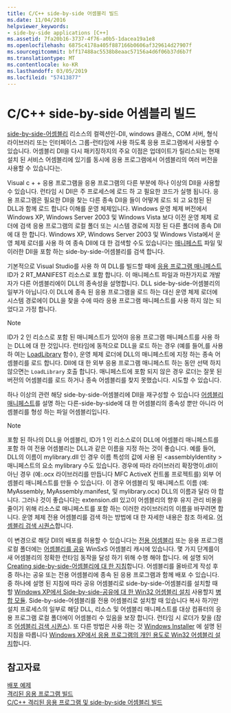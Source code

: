 ```yaml
---
title: C/C++ side-by-side 어셈블리 빌드
ms.date: 11/04/2016
helpviewer_keywords:
- side-by-side applications [C++]
ms.assetid: 7fa20b16-3737-4f76-a0b5-1dacea19a1e8
ms.openlocfilehash: 6875c4178a405f887166b0606af329614d27907f
ms.sourcegitcommit: bff17488ac5538b8eaac57156a4d6f06b37d6b7f
ms.translationtype: MT
ms.contentlocale: ko-KR
ms.lasthandoff: 03/05/2019
ms.locfileid: "57413877"
---
```

# <a name="building-cc-side-by-side-assemblies"></a>C/C++ side-by-side 어셈블리 빌드

[side-by-side-어셈블리](/windows/desktop/SbsCs/about-side-by-side-assemblies-) 리소스의 컬렉션인-Dll, windows 클래스, COM 서버, 형식 라이브러리 또는 인터페이스 그룹-런타임에 사용 하도록 응용 프로그램에서 사용할 수 있습니다. 어셈블리 Dll을 다시 패키징하지의 주요 이점은 업데이트가 릴리스되는 현재 설치 된 서비스 어셈블리에 있기를 동시에 응용 프로그램에서 어셈블리의 여러 버전을 사용할 수 있습니다는.

Visual c + + 응용 프로그램을 응용 프로그램의 다른 부분에 하나 이상의 Dll을 사용할 수 있습니다. 런타임 시 Dll은 주 프로세스에 로드 하 고 필요한 코드가 실행 됩니다. 응용 프로그램은 필요한 Dll을 찾는 다른 종속 Dll을 들이 어떻게 로드 되 고 요청된 된 DLL과 함께 로드 합니다 이해를 운영 체제입니다. Windows 운영 체제 버전에서 Windows XP, Windows Server 2003 및 Windows Vista 보다 이전 운영 체제 로더에 검색 응용 프로그램의 로컬 폴더 또는 시스템 경로에 지정 된 다른 폴더에 종속 Dll에 대 한 합니다. Windows XP, Windows Server 2003 및 Windows Vista에서 운영 체제 로더를 사용 하 여 종속 Dll에 대 한 검색할 수도 있습니다는 [매니페스트](/windows/desktop/sbscs/manifests) 파일 및 이러한 Dll을 포함 하는 side-by-side-어셈블리를 검색 합니다.

기본적으로 Visual Studio를 사용 하 여 DLL를 빌드할 때에 [응용 프로그램 매니페스트](/windows/desktop/SbsCs/application-manifests) ID가 2 RT_MANIFEST 리소스로 포함 합니다. 이 매니페스트 파일과 마찬가지로 개발자가 다른 어셈블리에이 DLL의 종속성을 설명합니다. DLL side-by-side-어셈블리의 일부가 아닙니다.이 DLL에 종속 된 응용 프로그램을 로드 하는 대신 운영 체제 로더에 시스템 경로에이 DLL을 찾을 수에 따라 응용 프로그램 매니페스트를 사용 하지 않는 되었다고 가정 합니다.

> [!NOTE]
> ID가 2 인 리소스로 포함 된 매니페스트가 있어야 응용 프로그램 매니페스트를 사용 하는 DLL에 대 한 것입니다. 런타임에 동적으로 DLL을 로드 하는 경우 (예를 들어,를 사용 하 여는 [LoadLibrary](/windows/desktop/api/libloaderapi/nf-libloaderapi-loadlibrarya) 함수), 운영 체제 로더에 DLL의 매니페스트에 지정 하는 종속 어셈블리를 로드 합니다. Dll에 대 한 외부 응용 프로그램 매니페스트 하는 동안 선택 하지 않으면는 `LoadLibrary` 호출 합니다. 매니페스트에 포함 되지 않은 경우 로더는 잘못 된 버전의 어셈블리를 로드 하거나 종속 어셈블리를 찾지 못했습니다. 시도할 수 있습니다.

하나 이상의 관련 해당 side-by-side-어셈블리에 Dll을 재구성할 수 있습니다 [어셈블리 매니페스트](/windows/desktop/SbsCs/assembly-manifests)를 설명 하는 다른-side-by-side에 대 한 어셈블리의 종속성 뿐만 아니라 어셈블리를 형성 하는 파일 어셈블리입니다.

> [!NOTE]
> 포함 된 하나의 DLL을 어셈블리, ID가 1 인 리소스로이 DLL에 어셈블리 매니페스트를 포함 하 여 전용 어셈블리는 DLL과 같은 이름을 지정 하는 것이 좋습니다. 예를 들어, DLL의 이름이 mylibrary.dll 인 경우 이름 특성의 값에 사용 된 \<assemblyIdentity > 매니페스트의 요소 mylibrary 수도 있습니다. 경우에 따라 라이브러리 확장명이.dll이 아닌 경우 (예:.ocx 라이브러리를 만듭니다 MFC ActiveX 컨트롤 프로젝트를) 외부 어셈블리 매니페스트를 만들 수 있습니다. 이 경우 어셈블리 및 매니페스트 이름 (예: MyAssembly, MyAssembly.manifest, 및 mylibrary.ocx) DLL의 이름과 달라 야 합니다. 그러나 것이 좋습니다는 extension.dll 있고이 어셈블리의 향후 유지 관리 비용을 줄이기 위해 리소스로 매니페스트를 포함 하는 이러한 라이브러리의 이름을 바꾸려면 합니다. 운영 체제 전용 어셈블리를 검색 하는 방법에 대 한 자세한 내용은 참조 하세요. [어셈블리 검색 시퀀스](/windows/desktop/SbsCs/assembly-searching-sequence)합니다.

이 변경으로 해당 Dll의 배포를 허용할 수 있습니다는 [전용 어셈블리](/windows/desktop/Msi/private-assemblies) 또는 응용 프로그램 로컬 폴더에는 [어셈블리를 공유](/windows/desktop/Msi/shared-assemblies) WinSxS 어셈블리 캐시에 있습니다. 몇 가지 단계를이 새 어셈블리의 정확한 런타임 동작을 달성 하기 위해 수행 해야 합니다. 에 설명 되어 [Creating side-by-side-어셈블리에 대 한 지침](/windows/desktop/SbsCs/guidelines-for-creating-side-by-side-assemblies)합니다. 어셈블리를 올바르게 작성 후 중 하나는 공유 또는 전용 어셈블리에 종속 된 응용 프로그램과 함께 배포 수 있습니다. 중 하나에 설명 된 지침에 따라 공유 어셈블리로 side-by-side-어셈블리를 설치할 때 할 [Windows XP에서 Side-by-side-공유에 대 한 Win32 어셈블리 설치](/windows/desktop/Msi/installing-win32-assemblies-for-side-by-side-sharing-on-windows-xp) 사용할지 [병합 모듈](/windows/desktop/msi/merge-modules). Side-by-side-어셈블리를 전용 어셈블리로 설치할 때 있습니다 복사 하기만 설치 프로세스의 일부로 해당 DLL, 리소스 및 어셈블리 매니페스트를 대상 컴퓨터의 응용 프로그램 로컬 폴더에이 어셈블리 수 있음을 보장 합니다. 런타임 시 로더가 찾을 (참조 [어셈블리 검색 시퀀스](/windows/desktop/SbsCs/assembly-searching-sequence)). 또 다른 방법은 사용 하는 것 [Windows Installer](/windows/desktop/Msi/windows-installer-portal) 에 설명 된 지침을 따릅니다 [Windows XP에서 응용 프로그램의 개인 용도로 Win32 어셈블리 설치](/windows/desktop/Msi/installing-win32-assemblies-for-the-private-use-of-an-application-on-windows-xp)합니다.

## <a name="see-also"></a>참고자료

[배포 예제](../ide/deployment-examples.md)<br/>
[ 격리된 응용 프로그램 빌드](../build/building-c-cpp-isolated-applications.md)<br/>
[C/C++ 격리된 응용 프로그램 및 side-by-side 어셈블리 빌드](../build/building-c-cpp-isolated-applications-and-side-by-side-assemblies.md)
